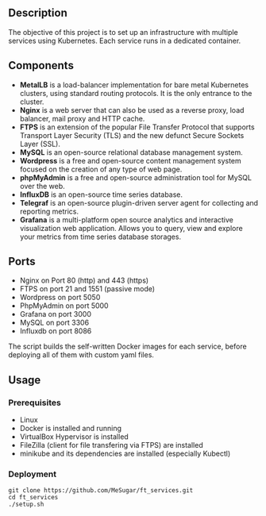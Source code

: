 ## Description
The objective of this project is to set up an infrastructure with multiple services using Kubernetes. Each service runs in a dedicated container.

## Components
- **MetalLB** is a load-balancer implementation for bare metal Kubernetes clusters, using standard routing protocols. It is the only entrance to the cluster.
- **Nginx** is a web server that can also be used as a reverse proxy, load balancer, mail proxy and HTTP cache.
- **FTPS** is an extension of the popular File Transfer Protocol that supports Transport Layer Security (TLS) and the new defunct Secure Sockets Layer (SSL).
- **MySQL** is an open-source relational database management system.
- **Wordpress** is a free and open-source content management system focused on the creation of any type of web page.
- **phpMyAdmin** is a free and open-source administration tool for MySQL over the web.
- **InfluxDB** is an open-source time series database.
- **Telegraf** is an open-source plugin-driven server agent for collecting and reporting metrics.
- **Grafana** is a multi-platform open source analytics and interactive visualization web application. Allows you to query, view and explore your metrics from time series database storages.

## Ports
- Nginx on Port 80 (http) and 443 (https)
- FTPS on port 21 and 1551 (passive mode)
- Wordpress on port 5050
- PhpMyAdmin on port 5000
- Grafana on port 3000
- MySQL on port 3306
- Influxdb on port 8086

The script builds the self-written Docker images for each service, before deploying all of them with custom yaml files.

## Usage

### Prerequisites
- Linux
- Docker is installed and running
- VirtualBox Hypervisor is installed
- FileZilla (client for file transfering via FTPS) are installed
- minikube and its dependencies are installed (especially Kubectl)

### Deployment
```
git clone https://github.com/MeSugar/ft_services.git
cd ft_services
./setup.sh
```
